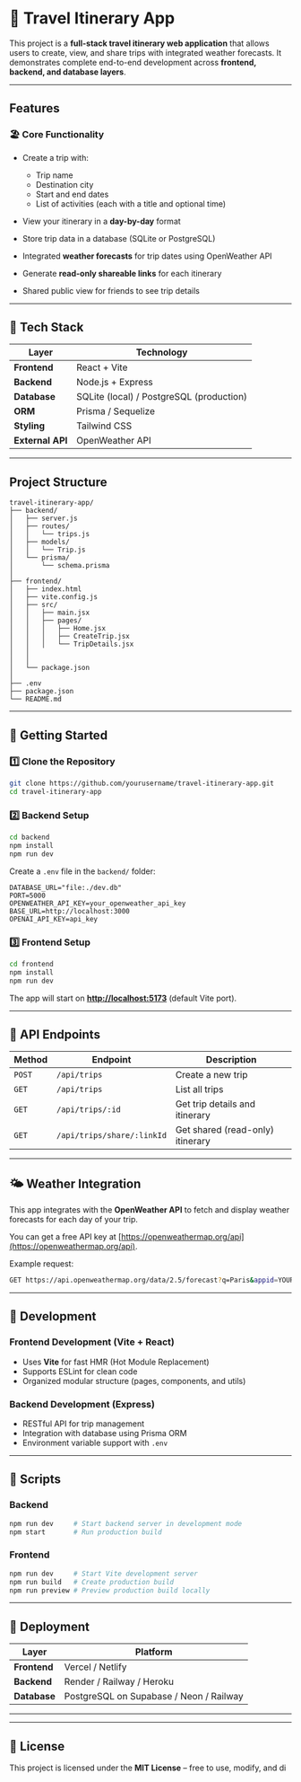 # 🧳 Travel Itinerary App

This project is a **full-stack travel itinerary web application** that allows users to create, view, and share trips with integrated weather forecasts. It demonstrates complete end-to-end development across **frontend, backend, and database layers**.

---

## Features

### 🏖️ Core Functionality

* Create a trip with:

  * Trip name
  * Destination city
  * Start and end dates
  * List of activities (each with a title and optional time)
* View your itinerary in a **day-by-day** format
* Store trip data in a database (SQLite or PostgreSQL)
* Integrated **weather forecasts** for trip dates using OpenWeather API
* Generate **read-only shareable links** for each itinerary
* Shared public view for friends to see trip details

---

## 🧩 Tech Stack

| Layer            | Technology                               |
| ---------------- | ---------------------------------------- |
| **Frontend**     | React + Vite                             |
| **Backend**      | Node.js + Express                        |
| **Database**     | SQLite (local) / PostgreSQL (production) |
| **ORM**          | Prisma / Sequelize                       |
| **Styling**      | Tailwind CSS                             |
| **External API** | OpenWeather API                          |

---

## Project Structure

```
travel-itinerary-app/
├── backend/
│   ├── server.js
│   ├── routes/
│   │   └── trips.js
│   ├── models/
│   │   └── Trip.js
│   └── prisma/
│       └── schema.prisma
│
├── frontend/
│   ├── index.html
│   ├── vite.config.js
│   ├── src/
│   │   ├── main.jsx
│   │   ├── pages/
│   │   │   ├── Home.jsx
│   │   │   ├── CreateTrip.jsx
│   │   │   └── TripDetails.jsx
│   │  
│   │   
│   └── package.json
│
├── .env
├── package.json
└── README.md
```

---

## 🚀 Getting Started

### 1️⃣ Clone the Repository

```bash
git clone https://github.com/yourusername/travel-itinerary-app.git
cd travel-itinerary-app
```

### 2️⃣ Backend Setup

```bash
cd backend
npm install
npm run dev
```

Create a `.env` file in the `backend/` folder:

```env
DATABASE_URL="file:./dev.db"
PORT=5000
OPENWEATHER_API_KEY=your_openweather_api_key
BASE_URL=http://localhost:3000
OPENAI_API_KEY=api_key
```

### 3️⃣ Frontend Setup

```bash
cd frontend
npm install
npm run dev
```

The app will start on **[http://localhost:5173](http://localhost:5173)** (default Vite port).

---

## 🔌 API Endpoints

| Method | Endpoint                   | Description                      |
| ------ | -------------------------- | -------------------------------- |
| `POST` | `/api/trips`               | Create a new trip                |
| `GET`  | `/api/trips`               | List all trips                   |
| `GET`  | `/api/trips/:id`           | Get trip details and itinerary   |
| `GET`  | `/api/trips/share/:linkId` | Get shared (read-only) itinerary |

---

## 🌤️ Weather Integration

This app integrates with the **OpenWeather API** to fetch and display weather forecasts for each day of your trip.

You can get a free API key at [https://openweathermap.org/api](https://openweathermap.org/api).

Example request:

```bash
GET https://api.openweathermap.org/data/2.5/forecast?q=Paris&appid=YOUR_API_KEY
```

---

## 🧪 Development

### Frontend Development (Vite + React)

* Uses **Vite** for fast HMR (Hot Module Replacement)
* Supports ESLint for clean code
* Organized modular structure (pages, components, and utils)

### Backend Development (Express)

* RESTful API for trip management
* Integration with database using Prisma ORM
* Environment variable support with `.env`

---

## 🧰 Scripts

### Backend

```bash
npm run dev     # Start backend server in development mode
npm start       # Run production build
```

### Frontend

```bash
npm run dev     # Start Vite development server
npm run build   # Create production build
npm run preview # Preview production build locally
```

---

## 🚀 Deployment

| Layer        | Platform                                |
| ------------ | --------------------------------------- |
| **Frontend** | Vercel / Netlify                        |
| **Backend**  | Render / Railway / Heroku               |
| **Database** | PostgreSQL on Supabase / Neon / Railway |

---

---

## 📜 License

This project is licensed under the **MIT License** – free to use, modify, and di
